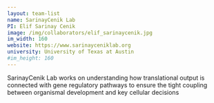 ```yaml
---
layout: team-list
name: SarinayCenik Lab
PI: Elif Sarinay Cenik
image: /img/collaborators/elif_sarinaycenik.jpg
im_width: 160
website: https://www.sarinayceniklab.org
university: University of Texas at Austin
#im_height: 160
---
```


SarinayCenik Lab works on understanding how translational output is connected with gene regulatory pathways to ensure the tight coupling between organismal development and key cellular decisions
